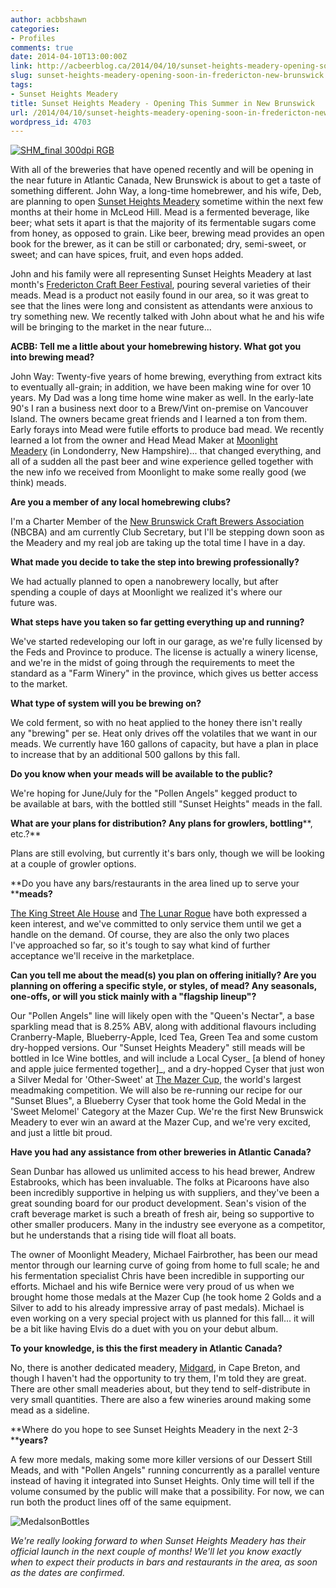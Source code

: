 ```yaml
---
author: acbbshawn
categories:
- Profiles
comments: true
date: 2014-04-10T13:00:00Z
link: http://acbeerblog.ca/2014/04/10/sunset-heights-meadery-opening-soon-in-fredericton-new-brunswick/
slug: sunset-heights-meadery-opening-soon-in-fredericton-new-brunswick
tags:
- Sunset Heights Meadery
title: Sunset Heights Meadery - Opening This Summer in New Brunswick
url: /2014/04/10/sunset-heights-meadery-opening-soon-in-fredericton-new-brunswick/
wordpress_id: 4703
---
```


[![SHM_final 300dpi RGB](http://acbeerblog.ca/wp-content/uploads/2014/04/shm_final-300dpi-rgb.jpg?w=300)](http://acbeerblog.ca/wp-content/uploads/2014/04/shm_final-300dpi-rgb.jpg)

With all of the breweries that have opened recently and will be opening in the near future in Atlantic Canada, New Brunswick is about to get a taste of something different. John Way, a long-time homebrewer, and his wife, Deb, are planning to open [Sunset Heights Meadery](https://www.facebook.com/SunsetHeightsMeadery?ref=br_tf) sometime within the next few months at their home in McLeod Hill. Mead is a fermented beverage, like beer; what sets it apart is that the majority of its fermentable sugars come from honey, as opposed to grain. Like beer, brewing mead provides an open book for the brewer, as it can be still or carbonated; dry, semi-sweet, or sweet; and can have spices, fruit, and even hops added.

John and his family were all representing Sunset Heights Meadery at last month's [Fredericton Craft Beer Festival](http://www.frederictoncraftbeerfestival.com/), pouring several varieties of their meads. Mead is a product not easily found in our area, so it was great to see that the lines were long and consistent as attendants were anxious to try something new. We recently talked with John about what he and his wife will be bringing to the market in the near future...

**ACBB: Tell me a little about your homebrewing history. What got you into brewing mead?**

John Way: Twenty-five years of home brewing, everything from extract kits to eventually all-grain; in addition, we have been making wine for over 10 years. My Dad was a long time home wine maker as well. In the early-late 90's I ran a business next door to a Brew/Vint on-premise on Vancouver Island. The owners became great friends and I learned a ton from them. Early forays into Mead were futile efforts to produce bad mead. We recently learned a lot from the owner and Head Mead Maker at [Moonlight Meadery](http://www.moonlightmeadery.com/) (in Londonderry, New Hampshire)... that changed everything, and all of a sudden all the past beer and wine experience gelled together with the new info we received from Moonlight to make some really good (we think) meads.

**Are you a member of any local homebrewing clubs?**

I'm a Charter Member of the [New Brunswick Craft Brewers Association](http://nbcba.org/forum/) (NBCBA) and am currently Club Secretary, but I'll be stepping down soon as the Meadery and my real job are taking up the total time I have in a day.

**What made you decide to take the step into brewing professionally?**

We had actually planned to open a nanobrewery locally, but after spending a couple of days at Moonlight we realized it's where our future was.

**What steps have you taken so far getting everything up and running?**

We've started redeveloping our loft in our garage, as we're fully licensed by the Feds and Province to produce. The license is actually a winery license, and we're in the midst of going through the requirements to meet the standard as a "Farm Winery" in the province, which gives us better access to the market.

**What type of system will you be brewing on?**

We cold ferment, so with no heat applied to the honey there isn't really any "brewing" per se. Heat only drives off the volatiles that we want in our meads. We currently have 160 gallons of capacity, but have a plan in place to increase that by an additional 500 gallons by this fall.

**Do you know when your meads will be available to the public?**

We're hoping for June/July for the "Pollen Angels" kegged product to be available at bars, with the bottled still "Sunset Heights" meads in the fall.

**What are your plans for distribution? Any plans for growlers, bottling****, etc.?**

Plans are still evolving, but currently it's bars only, though we will be looking at a couple of growler options.

**Do you have any bars/restaurants in the area lined up to serve your ****meads?**

[The King Street Ale House](http://thekingstreetalehouse.ca/) and [The Lunar Rogue](http://www.lunarrogue.com/) have both expressed a keen interest, and we've committed to only service them until we get a handle on the demand. Of course, they are also the only two places I've approached so far, so it's tough to say what kind of further acceptance we'll receive in the marketplace.

**Can you tell me about the mead(s) you plan on offering initially? Are you planning on offering a specific style, or styles, of mead? Any seasonals, one-offs, or will you stick mainly with a "flagship lineup"?**

Our "Pollen Angels" line will likely open with the "Queen's Nectar", a base sparkling mead that is 8.25% ABV, along with additional flavours including Cranberry-Maple, Blueberry-Apple, Iced Tea, Green Tea and some custom dry-hopped versions. Our "Sunset Heights Meadery" still meads will be bottled in Ice Wine bottles, and will include a Local Cyser_ [a blend of honey and apple juice fermented together]_, and a dry-hopped Cyser that just won a Silver Medal for 'Other-Sweet' at [The Mazer Cup](http://www.mazercup.com/), the world's largest meadmaking competition. We will also be re-running our recipe for our "Sunset Blues", a Blueberry Cyser that took home the Gold Medal in the 'Sweet Melomel' Category at the Mazer Cup. We're the first New Brunswick Meadery to ever win an award at the Mazer Cup, and we're very excited, and just a little bit proud.

**Have you had any assistance from other breweries in Atlantic Canada?**

Sean Dunbar has allowed us unlimited access to his head brewer, Andrew Estabrooks, which has been invaluable. The folks at Picaroons have also been incredibly supportive in helping us with suppliers, and they've been a great sounding board for our product development. Sean's vision of the craft beverage market is such a breath of fresh air, being so supportive to other smaller producers. Many in the industry see everyone as a competitor, but he understands that a rising tide will float all boats.

The owner of Moonlight Meadery, Michael Fairbrother, has been our mead mentor through our learning curve of going from home to full scale; he and his fermentation specialist Chris have been incredible in supporting our efforts. Michael and his wife Bernice were very proud of us when we brought home those medals at the Mazer Cup (he took home 2 Golds and a Silver to add to his already impressive array of past medals). Michael is even working on a very special project with us planned for this fall... it will be a bit like having Elvis do a duet with you on your debut album.

**To your knowledge, is this the first meadery in Atlantic Canada?**

No, there is another dedicated meadery, [Midgard](http://www.midgardmeadery.com/), in Cape Breton, and though I haven't had the opportunity to try them, I'm told they are great. There are other small meaderies about, but they tend to self-distribute in very small quantities. There are also a few wineries around making some mead as a sideline.

**Where do you hope to see Sunset Heights Meadery in the next 2-3 ****years?**

A few more medals, making some more killer versions of our Dessert Still Meads, and with "Pollen Angels" running concurrently as a parallel venture instead of having it integrated into Sunset Heights. Only time will tell if the volume consumed by the public will make that a possibility. For now, we can run both the product lines off of the same equipment.

![MedalsonBottles](http://acbeerblog.ca/wp-content/uploads/2014/04/medalsonbottles.jpg?w=172)

_We're really looking forward to when Sunset Heights Meadery has their official launch in the next couple of months! We'll let you know exactly when to expect their products in bars and restaurants in the area, as soon as the dates are confirmed._
